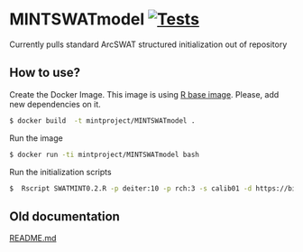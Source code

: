 # MINTSWATmodel [![Tests](https://github.com/mintproject/MINTSWATmodel/actions/workflows/test.yml/badge.svg)](https://github.com/mintproject/MINTSWATmodel/actions/workflows/test.yml)

Currently pulls standard ArcSWAT structured initialization out of repository

## How to use?

Create the Docker Image. This image is using [R base image](https://github.com/mintproject/swatbase). Please, add new dependencies on it.

```bash
$ docker build  -t mintproject/MINTSWATmodel .
```

Run the image

```bash
$ docker run -ti mintproject/MINTSWATmodel bash
```


Run the initialization scripts

```bash
$  Rscript SWATMINT0.2.R -p deiter:10 -p rch:3 -s calib01 -d https://bit.ly/grdcdownload_external_331d632e-deba-44c2-9ed8-396d646adb8d_2021-12-03_19-13_zip
```

## Old documentation

[README.md](README-OLD.md)
